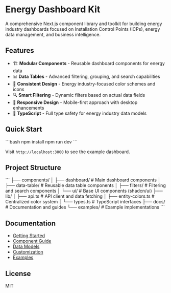 # Energy Dashboard Kit

A comprehensive Next.js component library and toolkit for building energy industry dashboards focused on Installation Control Points (ICPs), energy data management, and business intelligence.

## Features

- 🏗️ **Modular Components** - Reusable dashboard components for energy data
- 📊 **Data Tables** - Advanced filtering, grouping, and search capabilities
- 🎨 **Consistent Design** - Energy industry-focused color schemes and icons
- 🔍 **Smart Filtering** - Dynamic filters based on actual data fields
- 📱 **Responsive Design** - Mobile-first approach with desktop enhancements
- 🚀 **TypeScript** - Full type safety for energy industry data models

## Quick Start

\`\`\`bash
npm install
npm run dev
\`\`\`

Visit `http://localhost:3000` to see the example dashboard.

## Project Structure

\`\`\`
├── components/
│   ├── dashboard/          # Main dashboard components
│   ├── data-table/         # Reusable data table components
│   ├── filters/            # Filtering and search components
│   └── ui/                 # Base UI components (shadcn/ui)
├── lib/
│   ├── api.ts             # API client and data fetching
│   ├── entity-colors.ts   # Centralized color system
│   └── types.ts           # TypeScript interfaces
├── docs/                  # Documentation and guides
└── examples/              # Example implementations
\`\`\`

## Documentation

- [Getting Started](./docs/getting-started.md)
- [Component Guide](./docs/components.md)
- [Data Models](./docs/data-models.md)
- [Customization](./docs/customization.md)
- [Examples](./docs/examples.md)

## License

MIT
